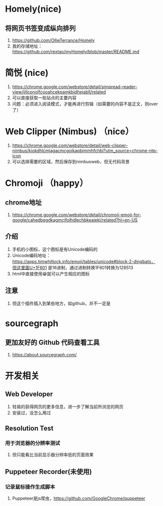 # Homely(nice)  

## 将网页书签变成纵向排列 

1. https://github.com/OllieTerrance/Homely
2. 我的存储地址：https://github.com/rextao/myHomely/blob/master/README.md

# 简悦 (nice)

1. https://chrome.google.com/webstore/detail/simpread-reader-view/ijllcpnolfcooahcekpamkbidhejabll/related
2. 可以直接获取一些站点的主要内容
3. 问题：必须进入阅读模式，才能再进行剪辑（如需要的内容不是正文，则over了）

# Web Clipper (Nimbus) （nice）

1. https://chrome.google.com/webstore/detail/web-clipper-nimbus/kiokdhlcmjagacmcgoikapbjmmhfchbi?utm_source=chrome-ntp-icon
2. 可以选择需要的区域，然后保存到nimbusweb，但无代码背景

# Chromoji （happy）

## chrome地址

1. https://chrome.google.com/webstore/detail/chromoji-emoji-for-google/cahedbegdkagmcjfolhdlechbkeaieki/related?hl=en-US

## 介绍

1. 手机的小图标，这个图标是有Unicode编码的
2. Unicode编码地址：https://apps.timwhitlock.info/emoji/tables/unicode#block-2-dingbats，但这里面U+1F601 是16进制，通过进制转换1F601转换为128513
3. html中直接使用&#128513;就可以产生相应的图标

## 注意

1. 但这个插件插入到某些地方，如github，并不一定是

# sourcegraph

## 更加友好的 Github 代码查看工具

1. https://about.sourcegraph.com/

# 开发相关

## Web Developer

1. 轻易的获得网页的更多信息，进一步了解当前所浏览的网页 
2. 安装过，没怎么用过

## Resolution Test

### 用于浏览器的分辨率测试

1. 但只能看比当前显示器分辨率低的页面效果

## Puppeteer Recorder(未使用)

### 记录鼠标操作生成脚本

1. Puppeteer是js爬虫，https://github.com/GoogleChrome/puppeteer

